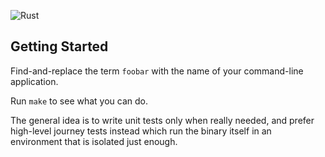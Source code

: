 ![Rust](https://github.com/Byron/cli-template-rs/workflows/Rust/badge.svg)

## Getting Started

Find-and-replace the term `foobar` with the name of your command-line application.

Run `make` to see what you can do.

The general idea is to write unit tests only when really needed, and prefer high-level journey tests instead which run
the binary itself in an environment that is isolated just enough.